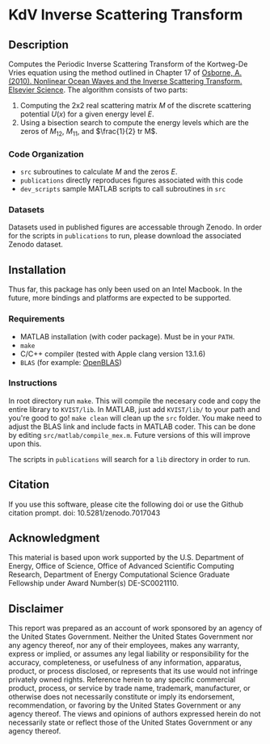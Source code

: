 # **K**d**V** **I**nverse **S**cattering **T**ransform

## Description
Computes the Periodic Inverse Scattering Transform of the Kortweg-De Vries equation using the method outlined in Chapter 17 of [Osborne, A. (2010). Nonlinear Ocean Waves and the Inverse Scattering Transform. Elsevier Science](https://www.elsevier.com/books/nonlinear-ocean-waves-and-the-inverse-scattering-transform/osborne/978-0-12-528629-9). The algorithm consists of two parts:

1. Computing the 2x2 real scattering matrix $M$ of the discrete scattering potential $U(x)$ for a given energy level $E$.
2. Using a bisection search to compute the energy levels which are the zeros of $M_{12}$, $M_{11}$, and $\frac{1}{2} tr M$.

### Code Organization
- `src` subroutines to calculate $M$ and the zeros $E$. 
- `publications` directly reproduces figures associated with this code
- `dev_scripts` sample MATLAB scripts to call subroutines in `src`

### Datasets
Datasets used in published figures are accessable through Zenodo. In order for the scripts in `publications` to run, please download the associated Zenodo dataset.


## Installation
Thus far, this package has only been used on an Intel Macbook. In the future, more bindings and platforms are expected to be supported.

### Requirements
- MATLAB installation (with coder package). Must be in your `PATH`. 
- `make`
- C/C++ compiler (tested with Apple clang version 13.1.6)
- `BLAS` (for example: [OpenBLAS](https://www.openblas.net/))

### Instructions
In root directory run `make`. This will compile the necesary code and copy the entire library to `KVIST/lib`. In MATLAB, just add `KVIST/lib/` to your path and you're good to go! `make clean` will clean up the `src` folder. You make need to adjust the BLAS link and include facts in MATLAB coder. This can be done by editing `src/matlab/compile_mex.m`. Future versions of this will improve upon this.

The scripts in `publications` will search for a `lib` directory in order to run. 

## Citation
If you use this software, please cite the following doi or use the Github citation prompt.
doi: 10.5281/zenodo.7017043

## Acknowledgment
This material is based upon work supported by the U.S. Department of
Energy, Office of Science, Office of Advanced Scientific Computing Research, Department of
Energy Computational Science Graduate Fellowship under Award Number(s) DE-SC0021110.

## Disclaimer
This report was prepared as an account of work sponsored by an agency of the
United States Government. Neither the United States Government nor any agency thereof, nor
any of their employees, makes any warranty, express or implied, or assumes any legal liability
or responsibility for the accuracy, completeness, or usefulness of any information, apparatus,
product, or process disclosed, or represents that its use would not infringe privately owned
rights. Reference herein to any specific commercial product, process, or service by trade name,
trademark, manufacturer, or otherwise does not necessarily constitute or imply its
endorsement, recommendation, or favoring by the United States Government or any agency
thereof. The views and opinions of authors expressed herein do not necessarily state or reflect
those of the United States Government or any agency thereof.

